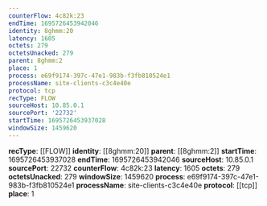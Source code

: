 ```yaml
---
counterFlow: 4c82k:23
endTime: 1695726453942046
identity: 8ghmm:20
latency: 1605
octets: 279
octetsUnacked: 279
parent: 8ghmm:2
place: 1
process: e69f9174-397c-47e1-983b-f3fb810524e1
processName: site-clients-c3c4e40e
protocol: tcp
recType: FLOW
sourceHost: 10.85.0.1
sourcePort: '22732'
startTime: 1695726453937028
windowSize: 1459620
---
```

**recType**: [[FLOW]]
**identity**: [[8ghmm:20]]
**parent**: [[8ghmm:2]]
**startTime**: 1695726453937028
**endTime**: 1695726453942046
**sourceHost**: 10.85.0.1
**sourcePort**: 22732
**counterFlow**: 4c82k:23
**latency**: 1605
**octets**: 279
**octetsUnacked**: 279
**windowSize**: 1459620
**process**: e69f9174-397c-47e1-983b-f3fb810524e1
**processName**: site-clients-c3c4e40e
**protocol**: [[tcp]]
**place**: 1